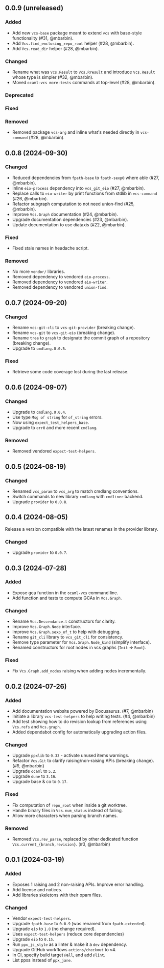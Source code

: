 ## 0.0.9 (unreleased)

### Added

- Add new `vcs-base` package meant to extend `vcs` with base-style functionality (#31, @mbarbin).
- Add `Vcs.find_enclosing_repo_root` helper (#28, @mbarbin).
- Add `Vcs.read_dir` helper (#28, @mbarbin).

### Changed

- Rename what was `Vcs.Result` to `Vcs.Rresult` and introduce `Vcs.Result` whose type is simpler (#32, @mbarbin).
- Moved `ocaml-vcs more-tests` commands at top-level (#28, @mbarbin).

### Deprecated

### Fixed

### Removed

- Removed package `vcs-arg` and inline what's needed directly in `vcs-command` (#28, @mbarbin).

## 0.0.8 (2024-09-30)

### Changed

- Reduced dependencies from `fpath-base` to `fpath-sexp0` where able (#27, @mbarbin).
- Inline `eio-process` dependency into `vcs_git_eio` (#27, @mbarbin).
- Replace calls to `eio-writer` by print functions from stdlib in `vcs-command` (#26, @mbarbin).
- Refactor subgraph computation to not need union-find (#25, @mbarbin).
- Improve `Vcs.Graph` documentation (#24, @mbarbin).
- Upgrade documentation dependencies (#23, @mbarbin).
- Update documentation to use diataxis (#22, @mbarbin).

### Fixed

- Fixed stale names in headache script.

### Removed

- No more `vendor/` libraries.
- Removed dependency to vendored `eio-process`.
- Removed dependency to vendored `eio-writer`.
- Removed dependency to vendored `union-find`.

## 0.0.7 (2024-09-20)

### Changed

- Rename `vcs-git-cli` to `vcs-git-provider` (breaking change).
- Rename `vcs-git` to `vcs-git-eio` (breaking change).
- Rename `tree` to `graph` to designate the commit graph of a repository (breaking change).
- Upgrade to `cmdlang.0.0.5`.

### Fixed

- Retrieve some code coverage lost during the last release.

## 0.0.6 (2024-09-07)

### Changed

- Upgrade to `cmdlang.0.0.4`.
- Use type `Msg of string` for `of_string` errors.
- Now using `expect_test_helpers_base`.
- Upgrade to `err0` and more recent `cmdlang`.

### Removed

- Removed vendored `expect-test-helpers`.

## 0.0.5 (2024-08-19)

### Changed

- Renamed `vcs_param` to `vcs_arg` to match cmdlang conventions.
- Switch commands to new library `cmdlang` with `cmdliner` backend.
- Upgrade `provider` to `0.0.8`.

## 0.0.4 (2024-08-05)

Release a version compatible with the latest renames in the provider library.

### Changed

- Upgrade `provider` to `0.0.7`.

## 0.0.3 (2024-07-28)

### Added

- Expose gca function in the `ocaml-vcs` command line.
- Add function and tests to compute GCAs in `Vcs.Graph`.

### Changed

- Rename `Vcs.Descendance.t` constructors for clarity.
- Improve `Vcs.Graph.Node` interface.
- Improve `Vcs.Graph.sexp_of_t` to help with debugging.
- Rename `git_cli` library to `vcs_git_cli` for consistency.
- Remove type parameter for `Vcs.Graph.Node_kind` (simplify interface).
- Renamed constructors for root nodes in vcs graphs (`Init` => `Root`).

### Fixed

- Fix `Vcs.Graph.add_nodes` raising when adding nodes incrementally.

## 0.0.2 (2024-07-26)

### Added

- Add documentation website powered by Docusaurus. (#7, @mbarbin)
- Initiate a library `vcs-test-helpers` to help writing tests. (#4, @mbarbin)
- Add test showing how to do revision lookup from references using `Vcs.refs` and `Vcs.graph`.
- Added dependabot config for automatically upgrading action files.

### Changed

- Upgrade `ppxlib` to `0.33` - activate unused items warnings.
- Refactor `Vcs.Git` to clarify raising/non-raising APIs (breaking change). (#9, @mbarbin)
- Upgrade `ocaml` to `5.2`.
- Upgrade `dune` to `3.16`.
- Upgrade base & co to `0.17`.

### Fixed

- Fix computation of `repo_root` when inside a git worktree.
- Handle binary files in `Vcs.num_status` instead of failing.
- Allow more characters when parsing branch names.

### Removed

- Removed `Vcs.rev_parse`, replaced by other dedicated function `Vcs.current_{branch,revision}`. (#3, @mbarbin)

## 0.0.1 (2024-03-19)

### Added

- Exposes 1 raising and 2 non-raising APIs. Improve error handling.
- Add license and notices.
- Add libraries skeletons with their opam files.

### Changed

- Vendor `expect-test-helpers`.
- Upgrade `fpath-base` to `0.0.9` (was renamed from `fpath-extended`).
- Upgrade `eio` to `1.0` (no change required).
- Uses `expect-test-helpers` (reduce core dependencies)
- Upgrade `eio` to `0.15`.
- Run `ppx_js_style` as a linter & make it a `dev` dependency.
- Upgrade GitHub workflows `actions/checkout` to v4.
- In CI, specify build target `@all`, and add `@lint`.
- List ppxs instead of `ppx_jane`.
